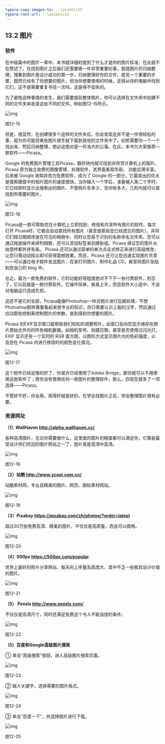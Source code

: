 ```yaml
---
typora-copy-images-to: ..\assets\13
typora-root-url: ..\assets\13
---
```


## **13.2**  **图片**

### **软件**

在中级篇中的图片一章中，本书就详细的提到了什么才是你的图片标准，在此就不在赘述了。在找到图片之后我们还需要做一件非常重要的事，那就图片的归纳整理，搜集到图片是设计成功的第一步，归纳整理好你的文件，是另一个重要的步骤，既然已经有了你想要的图片，但当你想要使用的时候，还得从你的电脑中找到它们，这不是需要重复寻找一次吗，这是得不偿失的。

为了避免这种事情的发生，我们需要提前整体图片，你可以选择在文件夹中创建不同的文件夹来收录这些不同的文件。例如图12-15所示。

![img](/assets/13/image015.jpg)

图12-15

但是，很显然，在创建很多个这样的文件夹后，你会发现这并不是一件很轻松的事，因为你可能将某些图片顺手就下载到其他的文件夹中了，如若需要你一个一个找出来，然后归纳整理，想必这绝对是一件浩大的公事。在此，本书为大家推荐一款软件——Picasa。

Google 的免费图片管理工具Picasa，数秒钟内就可找到并欣赏计算机上的图片。 Picasa 原为独立收费的图像管理、处理软件，其界面美观华丽， 功能实用丰富。后来被 Google 收购并改为免费软件，成为了 Google 的一部分，它最突出的优点是搜索硬盘中的相片图片的速度很快，当你输入一个字后，准备输入第二个字时，它已经即时显示出搜索出的图片。不管照片有多少，空间有多大，几秒内就可以查找到所需要的图片。

![img](/assets/13/image016.jpg)

图12-16

Picasa是一款可帮助您在计算机上立即找到、修改和共享所有图片的软件。每次打开 Picasa时，它都会自动查找所有图片（甚至是那些您已经遗忘的图片），并将它们按日期顺序放在可见的相册中，同时以您易于识别的名称命名文件夹。您可以通过拖放操作来排列相册，还可以添加标签来创建新组。Picasa 保证您的图片从始至终都井井有条。 Picasa 还可以通过简单的单次点击式修正来进行高级修改，让您只需动动指尖即可获得震撼效果。而且，Picasa 还可让您迅速实现图片共享——可以通过电子邮件发送图片、在家打印图片、制作礼品 CD，甚至将图片张贴到您自己的 blog 中。

总之，最为一款免费的软件，它的功能好用程度绝对不下于一些付费软件，别忘了，它以前就是一款付费软件。它操作简单，极易上手，而且软件大小适中，不会对电脑运行造成负担。

这还不是它的全部，Picasa能像Photoshop一样对图片进行后期处理，不想Photoshop那样需要看起来很专业的知识，你只需要认识上面的汉字，然后通过拉动那些控制条控制图片的参数，直到得到你想要的图片。

Picasa 的EXIF显示窗口能帮助我们轻松的调整照片，此窗口会向您显示储存在图片原始文件内的所有相机数据，如相机型号、拍摄日期，甚至是否使用过闪光灯。EXIF 显示还有一个实时的 RGB 直方图，以图形方式显示图片内的色彩强度，以及您在 Picasa 内进行修改时的颜色变化情况。

![img](/assets/13/image017.jpg)

图12-17

这个软件已经足够的好了，你或许已经使用了Adobe Bridge，那你就可以不用使用这款软件了；若你没有使用任何一款图片的整理软件，那么，你现在就多了一项选择——Picasa。

不管好不好，你会用，用得好就是好的，在学会找图片之前，学会整理图片很有必要。

### **资源网址**

**（1）WallHaven    http://alpha.wallhaven.cc/**

各种高清图片，无论你需要做什么，这里面的图片的精度都可以满足你，它算是最受设计师们欢迎的图片网站之一了，图片真是高清中高清。

![img](/assets/13/image018.jpg)

图12-18

**（2）站酷 http://www.zcool.com.cn/**

站酷素材网，专业且精美的图片、网页、图标素材网站。

![img](/assets/13/image019.jpg)

图12-19

**（3）Pixabay  https://pixabay.com/zh/photos/?order=latest**

超过30万张免费高清、精美的图片，不仅仅是高质量，而且可以商用。

![img](/assets/13/image020.jpg)

图12-20

**（4）500px  https://500px.com/popular**

世界上最好的照片分享网站，每天的上传量及其庞大，其中不乏一些极具设计价值的图片。

![img](/assets/13/image021.jpg)

图12-21

**（5） Pexels  http://www.pexels.com/**

不仅仅是高清尺寸，同时还满足免费这个令人不能自拔的条件。

![img](/assets/13/image022.jpg)

图12-22

**（5）百度和Google高级图片搜索**

① 单击“高级搜索”按钮，进入高级图片搜索页面。

![img](/assets/13/image023.jpg)

图12-23

② 输入关键字，选择需要的图片格式。

![img](/assets/13/image024.jpg)

图12-24

③ 单击“百度一下”，并选择图片进行下载。

![img](/assets/13/image025.jpg)

图12-25